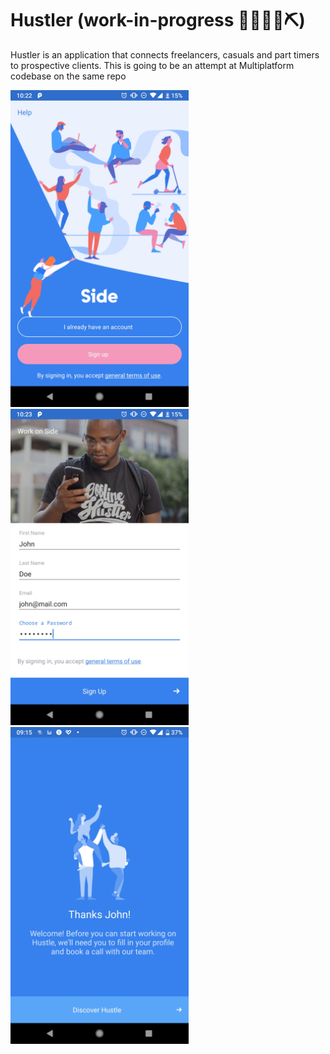 # Hustler (work-in-progress 👷🔧️👷‍♀️⛏)
Hustler is an application that connects freelancers, casuals and part timers to prospective clients. This is going to be an attempt at Multiplatform codebase on the same repo

<img src="https://github.com/gilokimu/Hustler/raw/master/screens/screenshot-1560583356189.jpg" width = "285"/>              <img src="https://github.com/gilokimu/Hustler/raw/master/screens/screenshot-1560583424964.jpg" width = "285"/>              <img src="https://github.com/gilokimu/Hustler/raw/master/screens/screenshot-1560665719288.jpg" width = "285"/>
